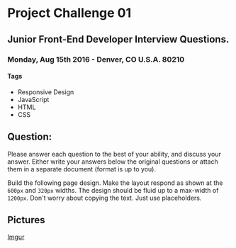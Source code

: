 # Project Challenge 01

## Junior Front-End Developer Interview Questions.

### Monday, Aug 15th 2016 - Denver, CO U.S.A. 80210

#### Tags
* Responsive Design
* JavaScript
* HTML
* CSS

## Question:

Please answer each question to the best of your ability, and discuss your answer. Either write your answers below the original questions or attach them in a separate document (format is up to you).

Build the following page design. Make the layout respond as shown at the `600px` and `320px` widths. The design should be fluid up to a max-width of `1200px`. Don't worry about copying the text. Just use placeholders.

## Pictures

[Imgur](http://i.imgur.com/FcFCDQU.jpg)

